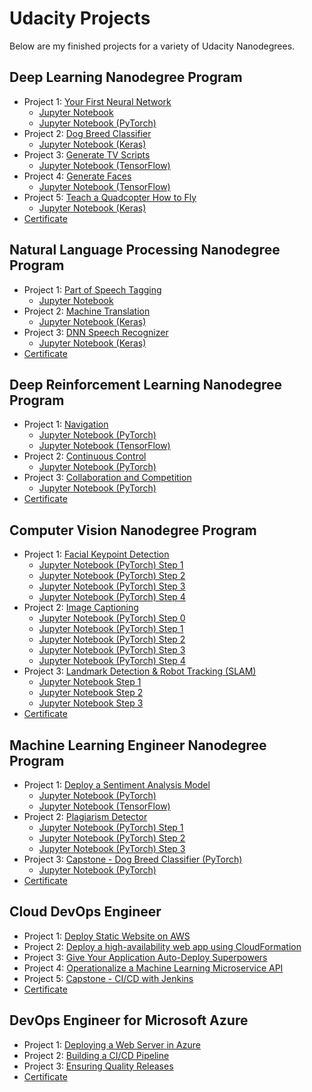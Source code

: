# Udacity Projects
Below are my finished projects for a variety of Udacity Nanodegrees.

## Deep Learning Nanodegree Program
* Project 1: [Your First Neural Network](https://github.com/zhulingchen/deep-learning/tree/master/first-neural-network)
    * [Jupyter Notebook](https://nbviewer.jupyter.org/github/zhulingchen/deep-learning/blob/master/first-neural-network/Your_first_neural_network.ipynb)
    * [Jupyter Notebook (PyTorch)](https://nbviewer.jupyter.org/github/zhulingchen/deep-learning/blob/master/first-neural-network/Your_first_neural_network_PyTorch.ipynb)
* Project 2: [Dog Breed Classifier](https://github.com/zhulingchen/dog-project)
    * [Jupyter Notebook (Keras)](https://nbviewer.jupyter.org/github/zhulingchen/dog-project/blob/master/dog_app.ipynb)
* Project 3: [Generate TV Scripts](https://github.com/zhulingchen/deep-learning/tree/master/tv-script-generation)
    * [Jupyter Notebook (TensorFlow)](https://nbviewer.jupyter.org/github/zhulingchen/deep-learning/blob/master/tv-script-generation/dlnd_tv_script_generation.ipynb)
* Project 4: [Generate Faces](https://github.com/zhulingchen/deep-learning/tree/master/face_generation)
    * [Jupyter Notebook (TensorFlow)](https://nbviewer.jupyter.org/github/zhulingchen/deep-learning/blob/master/face_generation/dlnd_face_generation.ipynb)
* Project 5: [Teach a Quadcopter How to Fly](https://github.com/zhulingchen/RL-Quadcopter-2)
    * [Jupyter Notebook (Keras)](https://nbviewer.jupyter.org/github/zhulingchen/RL-Quadcopter-2/blob/master/Quadcopter_Project.ipynb)
* [Certificate](certificates/deep_learning.pdf)

## Natural Language Processing Nanodegree Program
* Project 1: [Part of Speech Tagging](https://github.com/zhulingchen/hmm-tagger)
    * [Jupyter Notebook](https://nbviewer.jupyter.org/github/zhulingchen/hmm-tagger/blob/master/HMM%20Tagger.ipynb)
* Project 2: [Machine Translation](https://github.com/zhulingchen/aind2-nlp-capstone)
    * [Jupyter Notebook (Keras)](https://nbviewer.jupyter.org/github/zhulingchen/aind2-nlp-capstone/blob/master/machine_translation.ipynb)
* Project 3: [DNN Speech Recognizer](https://github.com/zhulingchen/AIND-VUI-Capstone)
    * [Jupyter Notebook (Keras)](https://nbviewer.jupyter.org/github/zhulingchen/AIND-VUI-Capstone/blob/master/vui_notebook.ipynb)
* [Certificate](certificates/natural_language_processing.pdf)

## Deep Reinforcement Learning Nanodegree Program
* Project 1: [Navigation](https://github.com/zhulingchen/deep-reinforcement-learning/tree/master/p1_navigation)
    * [Jupyter Notebook (PyTorch)](https://nbviewer.jupyter.org/github/zhulingchen/deep-reinforcement-learning/blob/master/p1_navigation/Navigation.ipynb)
    * [Jupyter Notebook (TensorFlow)](https://nbviewer.jupyter.org/github/zhulingchen/deep-reinforcement-learning/blob/master/p1_navigation/Navigation_tf.ipynb)
* Project 2: [Continuous Control](https://github.com/zhulingchen/deep-reinforcement-learning/tree/master/p2_continuous-control)
    * [Jupyter Notebook (PyTorch)](https://nbviewer.jupyter.org/github/zhulingchen/deep-reinforcement-learning/blob/master/p2_continuous-control/Continuous_Control.ipynb)
* Project 3: [Collaboration and Competition](https://github.com/zhulingchen/deep-reinforcement-learning/tree/master/p3_collab-compet)
    * [Jupyter Notebook (PyTorch)](https://github.com/zhulingchen/deep-reinforcement-learning/blob/master/p3_collab-compet/Tennis.ipynb)
* [Certificate](certificates/deep_reinforcement_learning.pdf)

## Computer Vision Nanodegree Program
* Project 1: [Facial Keypoint Detection](https://github.com/zhulingchen/P1_Facial_Keypoints)
    * [Jupyter Notebook (PyTorch) Step 1](https://nbviewer.jupyter.org/github/zhulingchen/P1_Facial_Keypoints/blob/master/1.%20Load%20and%20Visualize%20Data.ipynb)
    * [Jupyter Notebook (PyTorch) Step 2](https://nbviewer.jupyter.org/github/zhulingchen/P1_Facial_Keypoints/blob/master/2.%20Define%20the%20Network%20Architecture.ipynb)
    * [Jupyter Notebook (PyTorch) Step 3](https://nbviewer.jupyter.org/github/zhulingchen/P1_Facial_Keypoints/blob/master/3.%20Facial%20Keypoint%20Detection%2C%20Complete%20Pipeline.ipynb)
    * [Jupyter Notebook (PyTorch) Step 4](https://nbviewer.jupyter.org/github/zhulingchen/P1_Facial_Keypoints/blob/master/4.%20Fun%20with%20Keypoints.ipynb)
* Project 2: [Image Captioning](https://github.com/zhulingchen/CVND---Image-Captioning-Project)
    * [Jupyter Notebook (PyTorch) Step 0](https://nbviewer.jupyter.org/github/zhulingchen/CVND---Image-Captioning-Project/blob/master/0_Dataset.ipynb)
    * [Jupyter Notebook (PyTorch) Step 1](https://nbviewer.jupyter.org/github/zhulingchen/CVND---Image-Captioning-Project/blob/master/1_Preliminaries.ipynb)
    * [Jupyter Notebook (PyTorch) Step 2](https://nbviewer.jupyter.org/github/zhulingchen/CVND---Image-Captioning-Project/blob/master/2_Training.ipynb)
    * [Jupyter Notebook (PyTorch) Step 3](https://nbviewer.jupyter.org/github/zhulingchen/CVND---Image-Captioning-Project/blob/master/3_Inference.ipynb)
    * [Jupyter Notebook (PyTorch) Step 4](https://nbviewer.jupyter.org/github/zhulingchen/CVND---Image-Captioning-Project/blob/master/4_Zip%20Your%20Project%20Files%20and%20Submit.ipynb)
* Project 3: [Landmark Detection & Robot Tracking (SLAM)](https://github.com/zhulingchen/P3_Implement_SLAM)
    * [Jupyter Notebook Step 1](https://nbviewer.jupyter.org/github/zhulingchen/P3_Implement_SLAM/blob/master/1.%20Robot%20Moving%20and%20Sensing.ipynb)
    * [Jupyter Notebook Step 2](https://nbviewer.jupyter.org/github/zhulingchen/P3_Implement_SLAM/blob/master/2.%20Omega%20and%20Xi%2C%20Constraints.ipynb)
    * [Jupyter Notebook Step 3](https://nbviewer.jupyter.org/github/zhulingchen/P3_Implement_SLAM/blob/master/3.%20Landmark%20Detection%20and%20Tracking.ipynb)
* [Certificate](certificates/computer_vision.pdf)

## Machine Learning Engineer Nanodegree Program
* Project 1: [Deploy a Sentiment Analysis Model](https://github.com/zhulingchen/sagemaker-deployment)
    * [Jupyter Notebook (PyTorch)](https://nbviewer.jupyter.org/github/zhulingchen/sagemaker-deployment/blob/master/Project_PyTorch/SageMaker%20Project.ipynb)
    * [Jupyter Notebook (TensorFlow)](https://nbviewer.jupyter.org/github/zhulingchen/sagemaker-deployment/blob/master/Project_TF2/SageMaker%20Project.ipynb)
* Project 2: [Plagiarism Detector](https://github.com/zhulingchen/ML_SageMaker_Studies/tree/master/Project_Plagiarism_Detection)
    * [Jupyter Notebook (PyTorch) Step 1](https://nbviewer.jupyter.org/github/zhulingchen/ML_SageMaker_Studies/blob/master/Project_Plagiarism_Detection/1_Data_Exploration.ipynb)
    * [Jupyter Notebook (PyTorch) Step 2](https://nbviewer.jupyter.org/github/zhulingchen/ML_SageMaker_Studies/blob/master/Project_Plagiarism_Detection/2_Plagiarism_Feature_Engineering.ipynb)
    * [Jupyter Notebook (PyTorch) Step 3](https://nbviewer.jupyter.org/github/zhulingchen/ML_SageMaker_Studies/blob/master/Project_Plagiarism_Detection/3_Training_a_Model.ipynb)
* Project 3: [Capstone - Dog Breed Classifier (PyTorch)](https://github.com/zhulingchen/deep-learning-v2-pytorch/tree/master/project-dog-classification)
    * [Jupyter Notebook (PyTorch)](https://nbviewer.jupyter.org/github/zhulingchen/deep-learning-v2-pytorch/blob/master/project-dog-classification/dog_app.ipynb)
* [Certificate](certificates/machine_learning_engineer.pdf)

## Cloud DevOps Engineer
* Project 1: [Deploy Static Website on AWS](https://github.com/zhulingchen/Udacity-Cloud-DevOps-Engineer-Nanodegree-Project-1)
* Project 2: [Deploy a high-availability web app using CloudFormation](https://github.com/zhulingchen/Udacity-Cloud-DevOps-Engineer-Nanodegree-Project-2)
* Project 3: [Give Your Application Auto-Deploy Superpowers](https://github.com/zhulingchen/cdond-c3-projectstarter)
* Project 4: [Operationalize a Machine Learning Microservice API](https://github.com/zhulingchen/DevOps_Microservices)
* Project 5: [Capstone - CI/CD with Jenkins](https://github.com/zhulingchen/Udacity-Cloud-DevOps-Engineer-Nanodegree-Capstone)
* [Certificate](certificates/cloud_devops_engineer.pdf)

## DevOps Engineer for Microsoft Azure
* Project 1: [Deploying a Web Server in Azure](https://github.com/zhulingchen/nd082-Azure-Cloud-DevOps-Starter-Code/tree/master/C1-Azure%20Infrastructure%20Operations/project/starter_files)
* Project 2: [Building a CI/CD Pipeline](https://github.com/zhulingchen/nd082-Azure-Cloud-DevOps-Starter-Code/tree/master/C2-Agile%20Development%20with%20Azure/project/starter_files/flask-sklearn)
* Project 3: [Ensuring Quality Releases](https://github.com/zhulingchen/Azure-Cloud-DevOps-Ensuring-Quality-Releases)
* [Certificate](certificates/devops_engineer_azure.pdf)